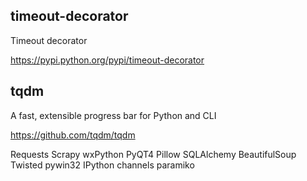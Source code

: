 ## timeout-decorator

Timeout decorator

https://pypi.python.org/pypi/timeout-decorator


## tqdm

A fast, extensible progress bar for Python and CLI

https://github.com/tqdm/tqdm


Requests
Scrapy
wxPython
PyQT4
Pillow
SQLAlchemy
BeautifulSoup
Twisted
pywin32
IPython
channels
paramiko
